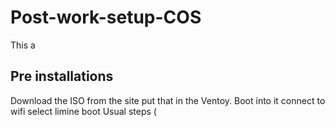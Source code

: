 # Post-work-setup-COS
This a 

## Pre installations
Download the ISO from the site put that in the Ventoy.
Boot into it connect to wifi
select limine boot
Usual steps (
